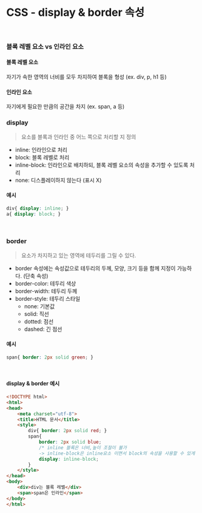 # CSS - display & border 속성
<br>

### 블록 레벨 요소 vs 인라인 요소
#### 블록 레벨 요소
자기가 속한 영역의 너비를 모두 차지하여 블록을 형성 (ex. div, p, h1 등)

#### 인라인 요소
자기에게 필요한 만큼의 공간을 차지 (ex. span, a 등)

### display
> 요소를 블록과 인라인 중 어느 쪽으로 처리할 지 정의
- inline: 인라인으로 처리
- block: 블록 레벨로 처리
- inline-block: 인라인으로 배치하되, 블록 레벨 요소의 속성을 추가할 수 있도록 처리
- none: 디스플레이하지 않는다 (표시 X)
#### 예시
``` css
div{ display: inline; }
a{ display: block; }
```
<br>

### border
> 요소가 차지하고 있는 영역에 테두리를 그릴 수 있다.
- border 속성에는 속성값으로 테두리의 두께, 모양, 크기 등을 함께 지정이 가능하다. (단축 속성)
- border-color: 테두리 색상
- border-width: 테두리 두께
- border-style: 테두리 스타일
    - none: 기본값
    - solid: 직선
    - dotted: 점선
    - dashed: 긴 점선
#### 예시
``` css
span{ border: 2px solid green; }
```
<br>

#### display & border 예시
``` html
<!DOCTYPE html>
<html>
<head>
	<meta charset="utf-8">
	<title>HTML 문서</title>
	<style>
		div{ border: 2px solid red; }
		span{ 
			border: 2px solid blue;
			/* inline 블록은 너비,높이 조절이 불가 
            -> inline-block은 inline요소 이면서 block의 속성을 사용할 수 있게 함 */ 
			display: inline-block;	
		}
	</style>
</head>
<body>
	<div>div는 블록 레벨</div>
	<span>span은 인라인</span>
</body>
</html>
```